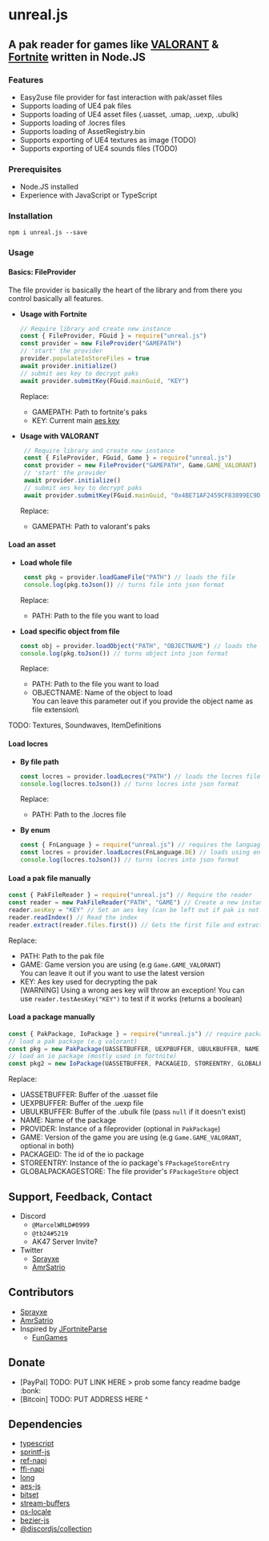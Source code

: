 # unreal.js
## A pak reader for games like [VALORANT](https://playvalorant.com) & [Fortnite](https://fortnite.com) written in Node.JS

### Features
- Easy2use file provider for fast interaction with pak/asset files
- Supports loading of UE4 pak files
- Supports loading of UE4 asset files (.uasset, .umap, .uexp, .ubulk)
- Supports loading of .locres files
- Supports loading of AssetRegistry.bin  
- Supports exporting of UE4 textures as image (TODO) 
- Supports exporting of UE4 sounds files (TODO)

### Prerequisites 
- Node.JS installed
- Experience with JavaScript or TypeScript

### Installation 
`npm i unreal.js --save`

### Usage
#### Basics: FileProvider
The file provider is basically the heart of the library and from there you control basically all features.
- **Usage with Fortnite**
    ```js
    // Require library and create new instance
    const { FileProvider, FGuid } = require("unreal.js")
    const provider = new FileProvider("GAMEPATH")
    // 'start' the provider
    provider.populateIoStoreFiles = true
    await provider.initialize()
    // submit aes key to decrypt paks
    await provider.submitKey(FGuid.mainGuid, "KEY")
    ```
    Replace:
    - GAMEPATH: Path to fortnite's paks
    - KEY: Current main [aes key](https://benbot.app/api/v1/aes)
   

- **Usage with VALORANT**
   ```js
    // Require library and create new instance
    const { FileProvider, FGuid, Game } = require("unreal.js")
    const provider = new FileProvider("GAMEPATH", Game.GAME_VALORANT)
    // 'start' the provider
    await provider.initialize()
    // submit aes key to decrypt paks
    await provider.submitKey(FGuid.mainGuid, "0x4BE71AF2459CF83899EC9DC2CB60E22AC4B3047E0211034BBABE9D174C069DD6")
   ```
   Replace:
   - GAMEPATH: Path to valorant's paks
   
#### Load an asset
- **Load whole file**
  ```js
   const pkg = provider.loadGameFile("PATH") // loads the file
   console.log(pkg.toJson()) // turns file into json format
  ```
  Replace:
  - PATH: Path to the file you want to load
   

- **Load specific object from file**
  ```js
  const obj = provider.loadObject("PATH", "OBJECTNAME") // loads the object
  console.log(pkg.toJson()) // turns object into json format
  ```
  Replace:
  - PATH: Path to the file you want to load
  - OBJECTNAME: Name of the object to load\
   You can leave this parameter out if you provide the object name as file extension\

TODO: Textures, Soundwaves, ItemDefinitions    

#### Load locres
- **By file path**   
   ```js
   const locres = provider.loadLocres("PATH") // loads the locres file
   console.log(locres.toJson()) // turns locres into json format 
   ```
  Replace:
  - PATH: Path to the .locres file


- **By enum**
  ```js
  const { FnLanguage } = require("unreal.js") // requires the language enum
  const locres = provider.loadLocres(FnLanguage.DE) // loads using enum
  console.log(locres.toJson()) // turns locres into json format 
  ```
  
#### Load a pak file manually
```js
const { PakFileReader } = require("unreal.js") // Require the reader
const reader = new PakFileReader("PATH", "GAME") // Create a new instance
reader.aesKey = "KEY" // Set an aes key (can be left out if pak is not encrypted)
reader.readIndex() // Read the index
reader.extract(reader.files.first()) // Gets the first file and extracts it as Buffer
```
Replace:
- PATH: Path to the pak file
- GAME: Game version you are using (e.g `Game.GAME_VALORANT`)\
  You can leave it out if you want to use the latest version
- KEY: Aes key used for decrypting the pak\
  [WARNING] Using a wrong aes key will throw an exception! You can\
  use `reader.testAesKey("KEY")` to test if it works (returns a boolean)
  

#### Load a package manually
```js
const { PakPackage, IoPackage } = require("unreal.js") // require package classes
// load a pak package (e.g valorant)
const pkg = new PakPackage(UASSETBUFFER, UEXPBUFFER, UBULKBUFFER, NAME, PROVIDER, GAME)
// load an io package (mostly used in fortnite)
const pkg2 = new IoPackage(UASSETBUFFER, PACKAGEID, STOREENTRY, GLOBALPACKAGESTORE, PROVIDER, GAME)
```
Replace:
- UASSETBUFFER: Buffer of the .uasset file
- UEXPBUFFER: Buffer of the .uexp file
- UBULKBUFFER: Buffer of the .ubulk file (pass `null` if it doesn't exist)
- NAME: Name of the package
- PROVIDER: Instance of a fileprovider (optional in `PakPackage`)
- GAME: Version of the game you are using (e.g `Game.GAME_VALORANT`, optional in both)
- PACKAGEID: The id of the io package
- STOREENTRY: Instance of the io package's `FPackageStoreEntry`
- GLOBALPACKAGESTORE: The file provider's `FPackageStore` object

## Support, Feedback, Contact
- Discord
  - `@MarcelWRLD#0999` 
  - `@tb24#5219`
  - AK47 Server Invite?
- Twitter
  - [Sprayxe](https://twitter.com/@Sprayxe_)
  - [AmrSatrio](https://twitter.com/@AmrSatrio)

## Contributors
- [Sprayxe](https://twitter.com/@Sprayxe_)
- [AmrSatrio](https://twitter.com/@AmrSatrio)
- Inspired by [JFortniteParse](https://github.com/JFortniteParse)
  - [FunGames](https://twitter.com/FunGamesLeaks)
  
## Donate
- [PayPal] TODO: PUT LINK HERE     > prob some fancy readme badge :bonk:
- [Bitcoin] TODO: PUT ADDRESS HERE ^

## Dependencies
- [typescript](https://npmjs.com/typescript)
- [sprintf-js](https://npmjs.com/sprintf-js)
- [ref-napi](https://npmjs.com/ref-napi)
- [ffi-napi](https://npmjs.com/ffi-napi)
- [long](https://npmjs.com/long)
- [aes-js](https://npmjs.com/aes-js)
- [bitset](https://npmjs.com/bitset)  
- [stream-buffers](https://npmjs.com/stream-buffers)
- [os-locale](https://npmjs.com/os-locale)
- [bezier-js](https://npmjs.com/bezier-js)  
- [@discordjs/collection](https://npmjs.com/@discordjs/collection)